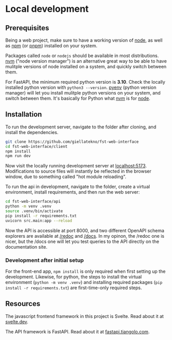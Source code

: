# Local development

## Prerequisites

Being a web project, make sure to have a working version of [node][nodejs], as
well as [npm][npm] (or [pnpm][pnpm]) installed on your system.

Packages called `node` or `nodejs` should be available in most
distributions. [nvm][nvm] ("node version manager") is an alternative great
way to be able to have mulitple versions of node installed on a system,
and quickly switch between them.

For FastAPI, the minimum required python version is __3.10__. Check the locally
installed python version with `python3 --version`. [pyenv][pyenv] (python version
manager) will let you install mulitple python versions on your system, and
switch between them. It's basically for Python what [nvm][nvm] is for [node][nodejs].

[nodejs]: https://nodejs.org/en/
[npm]: https://www.npmjs.com/
[pnpm]: https://pnpm.io/
[nvm]: https://github.com/nvm-sh/nvm
[pyenv]: https://github.com/pyenv/pyenv


## Installation

To run the development server, navigate to the folder after cloning,
and install the dependencies.

```bash
git clone https://github.com/giellatekno/fst-web-interface
cd fst-web-interface/client
npm install
npm run dev
```

Now visit the locally running development server at [localhost:5173](http://localhost:5173).
Modifications to source files will instantly be reflected in the browser window, due to
something called "hot module reloading".

To run the api in development, navigate to the folder, create a virtual environment,
install requirements, and then run the web server:

```bash
cd fst-web-interface/api
python -m venv .venv
source .venv/bin/activate
pip install -r requirements.txt
uvicorn src.main:app --reload
```

Now the API is accessible at port 8000, and two different OpenAPI schema explorers are
available at [/redoc](http://localhost:8000/redoc) and [/docs](http://localhost:8000/docs).
In my opinon, the /redoc one is nicer, but the /docs one will let you test queries to the
API directly on the documentation site.


### Development after initial setup

For the front-end app, `npm install` is only required when first setting up the
development. Likewise, for python, the steps to install the virtual environment
(`python -m venv .venv`) and installing required packages (`pip install -r requirements.txt`)
are first-time-only required steps.


## Resources

The javascript frontend framework in this project is Svelte.
Read about it at [svelte.dev](https://svelte.dev/).

The API framework is FastAPI. Read about it at [fastapi.tiangolo.com](https://fastapi.tiangolo.com/).

